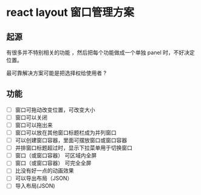 # react layout 窗口管理方案

## 起源

有很多并不特别相关的功能 ，然后把每个功能做成一个单独 panel 时，不好决定位置。

最可靠解决方案可能是把选择权给使用者 ?

## 功能

- [ ] 窗口可拖动改变位置，可改变大小
- [ ] 窗口可以关闭
- [ ] 窗口可以拖出来
- [ ] 窗口可以放在其他窗口标题栏成为并列窗口
- [ ] 可以创建窗口容器，里面可摆放窗口或窗口容器
- [ ] 并排窗口标题超过时，显示下拉菜单用于切换窗口
- [ ] 窗口（或窗口容器） 可区域内全屏
- [ ] 窗口（或窗口容器） 可完全全屏
- [ ] 比没有好一点的动画效果
- [ ] 可以导出布局（JSON）
- [ ] 导入布局(JSON)
